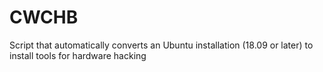 # CWCHB
Script that automatically converts an Ubuntu installation (18.09 or later) to install tools for hardware hacking
